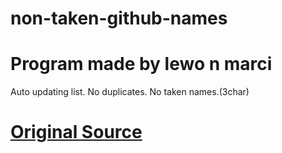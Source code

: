 # non-taken-github-names
# Program made by lewo n marci
 
Auto updating list.
No duplicates.
No taken names.(3char)

# [Original Source](https://github.com/8nz/github-names)
